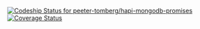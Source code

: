 [ ![Codeship Status for peeter-tomberg/hapi-mongodb-promises](https://codeship.io/projects/6d63ee10-02c1-0132-49a3-5eecd43daaed/status?branch=master)](https://codeship.io/projects/30317)
[![Coverage Status](https://coveralls.io/repos/peeter-tomberg/hapi-mongodb-promises/badge.png)](https://coveralls.io/r/peeter-tomberg/hapi-mongodb-promises)